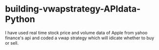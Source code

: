 # building-vwapstrategy-APIdata-Python
I have used real time stock price and volume data of Apple from yahoo finance's api and coded a vwap strategy which will idicate whether to buy or sell. 
